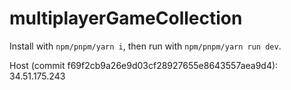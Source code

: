 # multiplayerGameCollection

Install with `npm/pnpm/yarn i`, then run with `npm/pnpm/yarn run dev`.

Host (commit f69f2cb9a26e9d03cf28927655e8643557aea9d4): 34.51.175.243